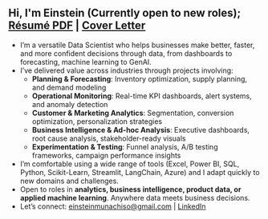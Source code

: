 <h2>Hi, I'm Einstein (Currently open to new roles); 
 <a href="https://drive.google.com/file/d/1GHRHK9UJ4XgjFGaoqSKJCnMwDVSc0PN3/view?usp=sharing">Résumé PDF</a> | 
 <a href="https://drive.google.com/file/d/1LC_QECg-1Bg_csEs2S7X__bW1C4CFsHz/view?usp=sharing">Cover Letter</a></h2>

- I’m a versatile Data Scientist who helps businesses make better, faster, and more confident decisions through data, from dashboards to forecasting, machine learning to GenAI.
- I’ve delivered value across industries through projects involving:
   - **Planning & Forecasting**: Inventory optimization, supply planning, and demand modeling
   - **Operational Monitoring**: Real-time KPI dashboards, alert systems, and anomaly detection
   - **Customer & Marketing Analytics**: Segmentation, conversion optimization, personalization strategies
   - **Business Intelligence & Ad-hoc Analysis**: Executive dashboards, root cause analysis, stakeholder-ready visuals
   - **Experimentation & Testing**: Funnel analysis, A/B testing frameworks, campaign performance insights
- I’m comfortable using a wide range of tools (Excel, Power BI, SQL, Python, Scikit-Learn, Streamlit, LangChain, Azure) and I adapt quickly to new domains and challenges.
- Open to roles in **analytics, business intelligence, product data, or applied machine learning**. Anywhere data meets business decisions.
- Let’s connect: [einsteinmunachiso@gmail.com](mailto:einsteinmunachiso@gmail.com) | [LinkedIn](https://www.linkedin.com/in/einstein-ebereonwu/)

